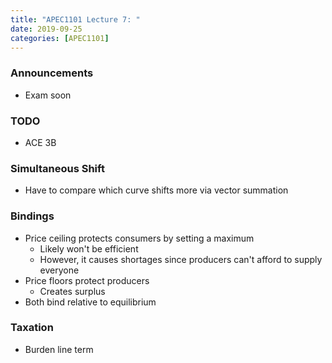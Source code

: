 ```yaml
---
title: "APEC1101 Lecture 7: "
date: 2019-09-25
categories: [APEC1101]
---
```


### Announcements

- Exam soon

### TODO

- ACE 3B

### Simultaneous Shift

- Have to compare which curve shifts more via vector summation

### Bindings

- Price ceiling protects consumers by setting a maximum
    - Likely won't be efficient
    - However, it causes shortages since producers can't afford to supply everyone
- Price floors protect producers
    - Creates surplus
- Both bind relative to equilibrium

### Taxation

- Burden line term